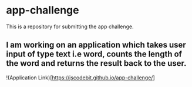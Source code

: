 # app-challenge
This is a repository for submitting the app challenge.

## I am working on an application which takes user input of type text i.e word, counts the length of the word and returns the result back to the user. 

!(Application Link)[https://jscodebit.github.io/app-challenge/]
